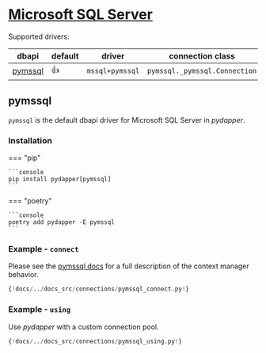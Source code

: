 # [Microsoft SQL Server](https://www.microsoft.com/en-us/sql-server/sql-server-2019)
Supported drivers:

| dbapi                              | default    | driver          | connection class              |
|------------------------------------|------------|-----------------|-------------------------------|
| [pymssql](https://www.pymssql.org) | :thumbsup: | `mssql+pymssql` | `pymssql._pymssql.Connection` |

## pymssql
`pymssql` is the default dbapi driver for Microsoft SQL Server in *pydapper*.

### Installation
=== "pip"

    ```console
    pip install pydapper[pymssql]
    ```

=== "poetry"

    ```console
    poetry add pydapper -E pymssql
    ```

### Example - `connect`
Please see the [pymssql docs](https://www.pymssql.org/pymssql_examples.html#using-the-with-statement-context-managers) for
a full description of the context manager behavior.
```python
{!docs/../docs_src/connections/pymssql_connect.py!}
```

### Example - `using`
Use *pydapper* with a custom connection pool.
```python
{!docs/../docs_src/connections/pymssql_using.py!}
```
